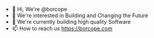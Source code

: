 - 👋 Hi, We're @borcope
- 👀 We're interested in Building and Changing the Future
- 🌱 We're currently building high quality Software
- 📫 How to reach us https://borcope.com

<!---
borcope/borcope is a ✨ special ✨ repository because its `README.md` (this file) appears on your GitHub profile.
You can click the Preview link to take a look at your changes.
--->
